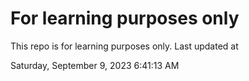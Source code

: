 # For learning purposes only
This repo is for learning purposes only.
Last updated at

Saturday, September 9, 2023 6:41:13 AM

